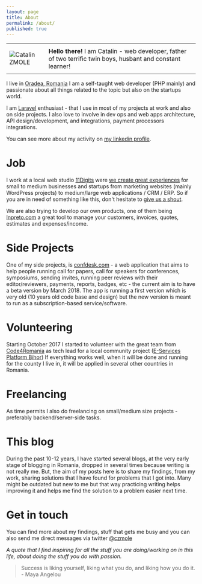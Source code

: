 ```yaml
---
layout: page
title: About
permalink: /about/
published: true
---
```




<table border="0" cellspacing="0">
    <tr>
        <td><img src="http://zmole.ro/cata.png" alt="Catalin ZMOLE"></td>
        <td style="padding: 10px; vertical-align: middle;"><b>Hello there!</b> I am Catalin - web developer, father of two terrific twin boys, husbant and constant learner!</td>
    </tr>
</table>


I live in [Oradea, Romania](https://www.facebook.com/visitoradea/) I am a self-taught web developer (PHP mainly) and passionate about all things related to the topic but also on the startups world.

I am [Laravel](https://laravel.com) enthusiast - that I use in most of my projects at work and also on side projects.
I also love to involve in dev ops and web apps architecture, API design/development, and integrations, payment processors integrations.

You can see more about my activity on [my linkedin profile](https://www.linkedin.com/in/czmole/).

# Job

I work at a local web studio [11Digits](http://www.11digits.com) were [we create great experiences](http://www.11digits.com/our-work/) for small to medium businesses and startups from marketing websites (mainly WordPress projects) to medium/large web applications / CRM / ERP. So if you are in need of something like this, don't hesitate to [give us a shout](http://www.11digits.com/contact/).

We are also trying to develop our own products, one of them being [Inpreto.com](https://www.inpreto.com/en/tour/clients-management/) a great tool to manage your customers, invoices, quotes, estimates and expenses/income.

# Side Projects

One of my side projects, is [confdesk.com](https://confdesk.com) - a web application that aims to help people running call for papers, call for speakers for conferences, symposiums, sending invites, running peer reviews with their editor/reviewers, payments, reports, badges, etc - the current aim is to have a beta version by March 2018. The app is running a first version which is very old (10 years old code base and design) but the new version is meant to run as a subscription-based service/software.

# Volunteering

Starting October 2017 I started to volunteer with the great team from [Code4Romania](https://code4.ro/en/who-we-are/) as tech lead for a local community project ([E-Services Platform Bihor](https://code4.ro/en/project/e-services-platform-bihor/)) If everything works well, when it will be done and running for the county I live in, it will be applied in several other countries in Romania.

# Freelancing
As time permits I also do freelancing on small/medium size projects - preferably backend/server-side tasks.

# This blog

During the past 10-12 years, I have started several blogs, at the very early stage of blogging in Romania, dropped in several times because writing is not really me. But, the aim of my posts here is to share my findings, from my work, sharing solutions that I have found for problems that I got into. Many might be outdated but new to me but that way practicing writing helps improving it and helps me find the solution to a problem easier next time.

# Get in touch

You can find more about my findings, stuff that gets me busy and you can also send me direct messages via twitter [@czmole](https://twitter.com/czmole)

_A quote that I find inspiring for all the stuff you are doing/working on in this life, about doing the stuff you do with passion._

> Success is liking yourself, liking what you do, and liking how you do it. - Maya Angelou
